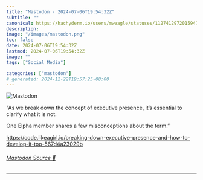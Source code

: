 ```yaml
---
title: "Mastodon - 2024-07-06T19:54:32Z"
subtitle: ""
canonical: https://hachyderm.io/users/mweagle/statuses/112741297201594738
description:
image: "/images/mastodon.png"
toc: false
date: 2024-07-06T19:54:32Z
lastmod: 2024-07-06T19:54:32Z
image: ""
tags: ["Social Media"]

categories: ["mastodon"]
# generated: 2024-12-22T19:57:25-08:00
---
```

![Mastodon](/images/mastodon.png)

<p>“As we break down the concept of executive presence, it’s essential to clarify what it is not. </p><p>One Elpha member shares a few misconceptions about the term.”</p><p><a href="https://code.likeagirl.io/breaking-down-executive-presence-and-how-to-develop-it-too-567d4a23029b" target="_blank" rel="nofollow noopener noreferrer" translate="no"><span class="invisible">https://</span><span class="ellipsis">code.likeagirl.io/breaking-dow</span><span class="invisible">n-executive-presence-and-how-to-develop-it-too-567d4a23029b</span></a></p>


###### [Mastodon Source 🐘](https://hachyderm.io/@mweagle/112741297201594738)

___
